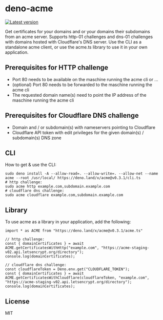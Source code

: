 # deno-acme
[![Latest version](https://deno.land/badge/acme/version)](https://deno.land/x/acme)

Get certificates for your domains and or your domains their subdomains from an acme server.
Supports http-01 challenges and dns-01 challenges with domains hosted with Cloudflare's DNS server.
Use the CLI as a standalone acme client, or use the acme.ts library to use it in your own application.

## Prerequisites for HTTP challenge
- Port 80 needs to be available on the maschine running the acme cli or ...
- (optional) Port 80 needs to be forwarded to the maschine running the acme cli
- The requested domain name(s) need to point the IP address of the maschine running the acme cli

## Prerequisites for Cloudflare DNS challenge
- Domain and / or subdomain(s) with nameservers pointing to Cloudflare
- Cloudflare API token with edit privileges for the given domain(s) / subdomain(s) DNS zone

## CLI
How to get & use the CLI:
```
sudo deno install -A --allow-read=. --allow-write=. --allow-net --name acme --root /usr/local/ https://deno.land/x/acme@v0.3.1/cli.ts
# http challenge:
sudo acme http example.com,subdomain.example.com
# cloudflare dns challenge:
sudo acme cloudflare example.com,subdomain.example.com
```

## Library
To use acme as a library in your application, add the following:
```
import * as ACME from "https://deno.land/x/acme@v0.3.1/acme.ts"

// http challenge:
const { domainCertificates } = await ACME.getCertificatesWithHttp("example.com", "https://acme-staging-v02.api.letsencrypt.org/directory");
console.log(domainCertificates);

// cloudflare dns challenge:
const cloudflareToken = Deno.env.get("CLOUDFLARE_TOKEN");
const { domainCertificates } = await ACME.getCertificatesWithCloudflare(cloudflareToken, "example.com", "https://acme-staging-v02.api.letsencrypt.org/directory");
console.log(domainCertificates);
```

## License
MIT
